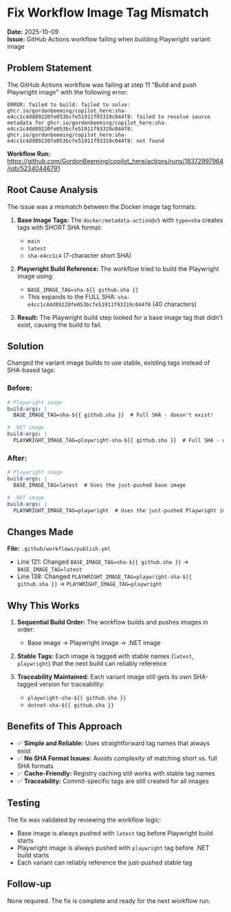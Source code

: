 # Fix Workflow Image Tag Mismatch

**Date:** 2025-10-09  
**Issue:** GitHub Actions workflow failing when building Playwright variant image

## Problem Statement

The GitHub Actions workflow was failing at step 11 "Build and push Playwright image" with the following error:

```
ERROR: failed to build: failed to solve: ghcr.io/gordonbeeming/copilot_here:sha-e4cc1c4dd89220fe053bcfe51911f93319c044f8: failed to resolve source metadata for ghcr.io/gordonbeeming/copilot_here:sha-e4cc1c4dd89220fe053bcfe51911f93319c044f8: ghcr.io/gordonbeeming/copilot_here:sha-e4cc1c4dd89220fe053bcfe51911f93319c044f8: not found
```

**Workflow Run:** https://github.com/GordonBeeming/copilot_here/actions/runs/18372997964/job/52340446791

## Root Cause Analysis

The issue was a mismatch between the Docker image tag formats:

1. **Base Image Tags:** The `docker/metadata-action@v5` with `type=sha` creates tags with SHORT SHA format:
   - `main`
   - `latest`  
   - `sha-e4cc1c4` (7-character short SHA)

2. **Playwright Build Reference:** The workflow tried to build the Playwright image using:
   - `BASE_IMAGE_TAG=sha-${{ github.sha }}` 
   - This expands to the FULL SHA: `sha-e4cc1c4dd89220fe053bcfe51911f93319c044f8` (40 characters)

3. **Result:** The Playwright build step looked for a base image tag that didn't exist, causing the build to fail.

## Solution

Changed the variant image builds to use stable, existing tags instead of SHA-based tags:

### Before:
```yaml
# Playwright image
build-args: |
  BASE_IMAGE_TAG=sha-${{ github.sha }}  # Full SHA - doesn't exist!

# .NET image  
build-args: |
  PLAYWRIGHT_IMAGE_TAG=playwright-sha-${{ github.sha }}  # Full SHA - doesn't exist!
```

### After:
```yaml
# Playwright image
build-args: |
  BASE_IMAGE_TAG=latest  # Uses the just-pushed base image

# .NET image
build-args: |
  PLAYWRIGHT_IMAGE_TAG=playwright  # Uses the just-pushed Playwright image
```

## Changes Made

**File:** `.github/workflows/publish.yml`

- Line 121: Changed `BASE_IMAGE_TAG=sha-${{ github.sha }}` → `BASE_IMAGE_TAG=latest`
- Line 138: Changed `PLAYWRIGHT_IMAGE_TAG=playwright-sha-${{ github.sha }}` → `PLAYWRIGHT_IMAGE_TAG=playwright`

## Why This Works

1. **Sequential Build Order:** The workflow builds and pushes images in order:
   - Base image → Playwright image → .NET image

2. **Stable Tags:** Each image is tagged with stable names (`latest`, `playwright`) that the next build can reliably reference

3. **Traceability Maintained:** Each variant image still gets its own SHA-tagged version for traceability:
   - `playwright-sha-${{ github.sha }}`
   - `dotnet-sha-${{ github.sha }}`

## Benefits of This Approach

- ✅ **Simple and Reliable:** Uses straightforward tag names that always exist
- ✅ **No SHA Format Issues:** Avoids complexity of matching short vs. full SHA formats
- ✅ **Cache-Friendly:** Registry caching still works with stable tag names
- ✅ **Traceability:** Commit-specific tags are still created for all images

## Testing

The fix was validated by reviewing the workflow logic:
- Base image is always pushed with `latest` tag before Playwright build starts
- Playwright image is always pushed with `playwright` tag before .NET build starts
- Each variant can reliably reference the just-pushed stable tag

## Follow-up

None required. The fix is complete and ready for the next workflow run.
